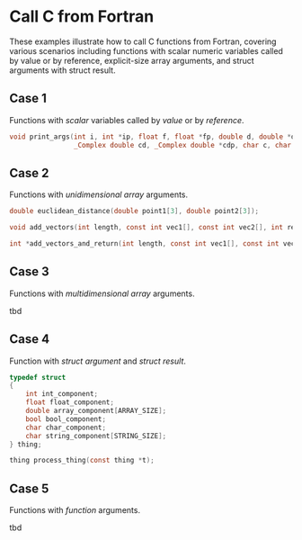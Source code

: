 # Call C from Fortran

These examples illustrate how to call C functions from Fortran, covering various scenarios including functions with scalar numeric variables called by value or by reference, explicit-size array arguments, and struct arguments with struct result.

## Case 1

Functions with _scalar_ variables called by _value_ or by _reference_.

```c
void print_args(int i, int *ip, float f, float *fp, double d, double *dp,
                _Complex double cd, _Complex double *cdp, char c, char *cp, _Bool b);
```

## Case 2

Functions with _unidimensional array_ arguments.

```c
double euclidean_distance(double point1[3], double point2[3]);

void add_vectors(int length, const int vec1[], const int vec2[], int result[]);

int *add_vectors_and_return(int length, const int vec1[], const int vec2[]);
```

## Case 3

Functions with _multidimensional array_ arguments.

tbd

## Case 4

Function with _struct argument_ and _struct result_.

```c
typedef struct
{
    int int_component;
    float float_component;
    double array_component[ARRAY_SIZE];
    bool bool_component;
    char char_component;
    char string_component[STRING_SIZE];
} thing;

thing process_thing(const thing *t);
```

## Case 5

Functions with _function_ arguments.

tbd
